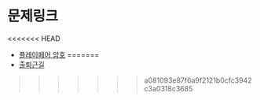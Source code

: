 # 문제링크

<<<<<<< HEAD
- [플레이페어 암호](https://softeer.ai/practice/result.do?eventIdx=1&psProblemId=804&submissionSn=SW_PRBL_SBMS_187874)
=======
- [출퇴근길](https://softeer.ai/practice/info.do?idx=1&eid=1529&sw_prbl_sbms_sn=186022)
>>>>>>> a081093e87f6a9f2121b0cfc3942c3a0318c3685
